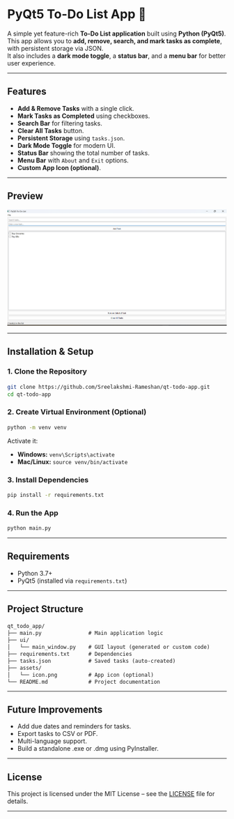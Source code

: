 # PyQt5 To-Do List App 📝

A simple yet feature-rich **To-Do List application** built using **Python (PyQt5)**.  
This app allows you to **add, remove, search, and mark tasks as complete**, with persistent storage via JSON.  
It also includes a **dark mode toggle**, a **status bar**, and a **menu bar** for better user experience.

---

## **Features**
- **Add & Remove Tasks** with a single click.
- **Mark Tasks as Completed** using checkboxes.
- **Search Bar** for filtering tasks.
- **Clear All Tasks** button.
- **Persistent Storage** using `tasks.json`.
- **Dark Mode Toggle** for modern UI.
- **Status Bar** showing the total number of tasks.
- **Menu Bar** with `About` and `Exit` options.
- **Custom App Icon (optional)**.

---

## **Preview**
![App Screenshot](assets/project_screenshot.png)

---

## **Installation & Setup**

### **1. Clone the Repository**
```bash
git clone https://github.com/Sreelakshmi-Rameshan/qt-todo-app.git
cd qt-todo-app
```

### **2. Create Virtual Environment (Optional)**
```bash
python -m venv venv
```
Activate it:
- **Windows:** `venv\Scripts\activate`
- **Mac/Linux:** `source venv/bin/activate`

### **3. Install Dependencies**
```bash
pip install -r requirements.txt
```

### **4. Run the App**
```bash
python main.py
```

---

## **Requirements**
- Python 3.7+
- PyQt5 (installed via `requirements.txt`)

---

## **Project Structure**
```
qt_todo_app/
├── main.py               # Main application logic
├── ui/
│   └── main_window.py    # GUI layout (generated or custom code)
├── requirements.txt      # Dependencies
├── tasks.json            # Saved tasks (auto-created)
├── assets/
│   └── icon.png          # App icon (optional)
└── README.md             # Project documentation
```

---

## **Future Improvements**
- Add due dates and reminders for tasks.
- Export tasks to CSV or PDF.
- Multi-language support.
- Build a standalone .exe or .dmg using PyInstaller.

---

## **License**
This project is licensed under the MIT License – see the [LICENSE](LICENSE) file for details.

---

